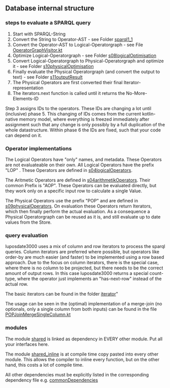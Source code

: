 ## Database internal structure

### steps to evaluate a SPARQL query

1. Start with SPARQL-String
2. Convert the String to Operator-AST - see Folder [sparql1_1](../src/luposdate3000_parser/src/commonMain/kotlin/lupos/s02buildSyntaxTree/sparql1_1)
3. Convert the Operator-AST to Logical-Operatorgraph - see File [OperatorGraphVisitor.kt](../src/luposdate3000_optimizer_ast/src/commonMain/kotlin/lupos/s06buildOperatorGraph/OperatorGraphVisitor.kt)
4. Optimize Logical-Operatorgraph - see Folder [s08logicalOptimisation](../src/luposdate3000_optimizer_logical/src/commonMain/kotlin/lupos/s08logicalOptimisation/)
5. Convert Logical-Operatorgraph to Physical-Operatorgraph and optimize it - see Folder [s10physicalOptimisation](../src/luposdate3000_optimizer_physical/src/commonMain/kotlin/lupos/s10physicalOptimisation/)
6. Finally evaluate the Physical Operatorgraph (and convert the output to text) - see Folder [s11outputResult](../src/luposdate3000_result_format/src/commonMain/kotlin/lupos/s11outputResult/)
7. The Physical Operators are first converted their final Iterator-representation
8. The iterators.next function is called until it returns the No-More-Elements-ID

Step 3 assigns IDs to the operators.
These IDs are changing a lot until (inclusive) phase 5.
This changing of IDs comes from the current kotlin-native memory model, where everything is freezed immediately after assignment such that any change is only possibly by a full duplication of the whole datastructure.
Within phase 6 the IDs are fixed, such that your code can depend on it.

### Operator implementations

The Logical Operators have "only" names, and metadata. These Operators are not evaluateable on their own.
All Logical Operators have the prefix "LOP" .
These Operators are defined in [s04logicalOperators](../src/luposdate3000_operators/src/commonMain/kotlin/lupos/s04logicalOperators).

The Aritmetic Operators are defined in [s04arithmetikOperators](../src/luposdate3000_operators/src/commonMain/kotlin/lupos/s04arithmetikOperators).
Their common Prefix is "AOP".
These Operators can be evaluated directly, but they work only on a specific input row to calculate a single Value.

The Physical Operators use the prefix "POP" and are defined in [s09physicalOperators](../src/luposdate3000_operators/src/commonMain/kotlin/lupos/s09physicalOperators).
On evaluation these Operators return Iterators, which then finally perform the actual evaluation.
As a consequence a Physical Operatorgraph can be reused as it is, and still evaluate up to date values from the Store.

### query evaluation

luposdate3000 uses a mix of column and row iterators to process the sparql queries.
Column iterators are preferred where possible, but operators like order-by are much easier (and faster) to be implemented using a row based approach.
Due to the focus on column iterators, there is the special case, where there is no column to be projected, but there needs to be the correct amount of output rows.
In this case luposdate3000 returns a special count-type, where the operator just implements an "has-next-row" instead of the actual row.

The basic iterators can be found in the folder [iterator](../src/luposdate3000_shared/src/commonMain/kotlin/lupos/s04logicalOperators/iterator)"

The usage can be seen in the (optimal) implementation of a merge-join (no optionals, only a single column from both inputs) can be found in the file
[POPJoinMergeSingleColumn.kt](../src/luposdate3000_operators/src/commonMain/kotlin/lupos/s09physicalOperators/multiinput/POPJoinMergeSingleColumn.kt)

### modules

The module [shared](../src/luposdate3000_shared) is linked as dependency in EVERY other module.
Put all your interfaces here.

The module [shared_inline](../src/luposdate3000_shared_inline) is at compile time copy pasted into every other module.
This allows the compiler to inline every function, but on the other hand, this costs a lot of compile time.

All other dependencies must be explicitly listed in the corresponding dependency file e.g. [commonDependencies](../src/luposdate3000_launch_binary_test_suite/commonDependencies)

